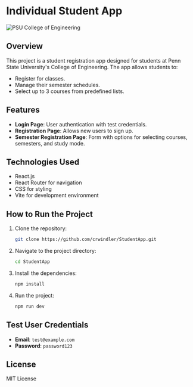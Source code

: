 # Individual Student App

![PSU College of Engineering](https://github.com/user-attachments/assets/c00ecb1a-3192-48c7-88ba-b0d053fdd661)

## Overview

This project is a student registration app designed for students at Penn State University's College of Engineering. The app allows students to:
- Register for classes.
- Manage their semester schedules.
- Select up to 3 courses from predefined lists.

## Features

- **Login Page**: User authentication with test credentials.
- **Registration Page**: Allows new users to sign up.
- **Semester Registration Page**: Form with options for selecting courses, semesters, and study mode.

## Technologies Used

- React.js
- React Router for navigation
- CSS for styling
- Vite for development environment

## How to Run the Project

1. Clone the repository:
    ```bash
    git clone https://github.com/crwindler/StudentApp.git
    ```
2. Navigate to the project directory:
    ```bash
    cd StudentApp
    ```
3. Install the dependencies:
    ```bash
    npm install
    ```
4. Run the project:
    ```bash
    npm run dev
    ```

## Test User Credentials

- **Email**: `test@example.com`
- **Password**: `password123`

## License

MIT License
